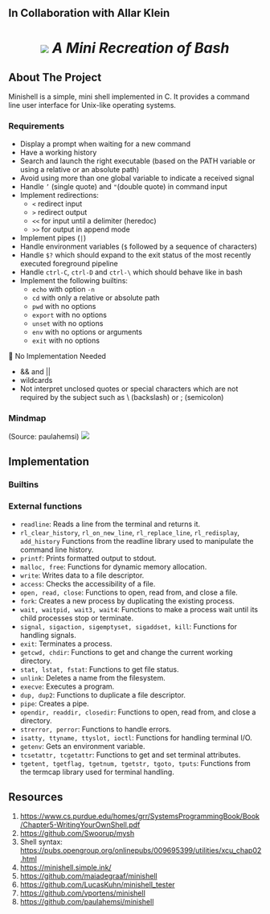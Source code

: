 ## In Collaboration with Allar Klein
<h1 align="center">
	<img src="https://github.com/lkilpela/42-project-badges/blob/main/badges/minishelle.png" />
    <b><i>A Mini Recreation of Bash</i></b><br>

</h1>

## About The Project

Minishell is a simple, mini shell implemented in C. It provides a command line user interface for Unix-like operating systems.

### Requirements
- Display a prompt when waiting for a new command
- Have a working history
- Search and launch the right executable (based on the PATH variable or using a relative or an absolute path)
- Avoid using more than one global variable to indicate a received signal
- Handle `’` (single quote) and `"`(double quote) in command input
- Implement redirections:
	- `<` redirect input
	- `>` redirect output
 	- `<<` for input until a delimiter (heredoc)
  	- `>>` for output in append mode
- Implement pipes (`|`)
- Handle environment variables (`$` followed by a sequence of characters)
- Handle `$?` which should expand to the exit status of the most recently executed foreground pipeline
- Handle `ctrl-C`, `ctrl-D` and `ctrl-\` which should behave like in bash
- Implement the following builtins: 
    - `echo` with option `-n`
    - `cd` with only a relative or absolute path
    - `pwd` with no options
    - `export` with no options
    - `unset` with no options
    - `env` with no options or arguments
    - `exit` with no options
 
🚫 No Implementation Needed
- && and ||
- wildcards
- Not interpret unclosed quotes or special characters which are not required by the subject such as \ (backslash) or ; (semicolon)

### Mindmap
(Source: paulahemsi)
<img src="https://github.com/lkilpela/minishell/blob/main/doc/minishell_mindmap.png" />

## Implementation

### Builtins

### External functions

- `readline`: Reads a line from the terminal and returns it.
- `rl_clear_history`, `rl_on_new_line`, `rl_replace_line`, `rl_redisplay`, `add_history` Functions from the readline library used to manipulate the command line history.
- `printf`: Prints formatted output to stdout.
- `malloc, free`: Functions for dynamic memory allocation.
- `write`: Writes data to a file descriptor.
- `access`: Checks the accessibility of a file.
- `open, read, close`: Functions to open, read from, and close a file.
- `fork`: Creates a new process by duplicating the existing process.
- `wait, waitpid, wait3, wait4`: Functions to make a process wait until its child processes stop or terminate.
- `signal, sigaction, sigemptyset, sigaddset, kill`: Functions for handling signals.
- `exit`: Terminates a process.
- `getcwd, chdir`: Functions to get and change the current working directory.
- `stat, lstat, fstat`: Functions to get file status.
- `unlink`: Deletes a name from the filesystem.
- `execve`: Executes a program.
- `dup, dup2`: Functions to duplicate a file descriptor.
- `pipe`: Creates a pipe.
- `opendir, readdir, closedir`: Functions to open, read from, and close a directory.
- `strerror, perror`: Functions to handle errors.
- `isatty, ttyname, ttyslot, ioctl`: Functions for handling terminal I/O.
- `getenv`: Gets an environment variable.
-  `tcsetattr, tcgetattr`: Functions to get and set terminal attributes.
- `tgetent, tgetflag, tgetnum, tgetstr, tgoto, tputs`: Functions from the termcap library used for terminal handling.

## Resources

1. https://www.cs.purdue.edu/homes/grr/SystemsProgrammingBook/Book/Chapter5-WritingYourOwnShell.pdf
2. https://github.com/Swoorup/mysh
3. Shell syntax: https://pubs.opengroup.org/onlinepubs/009695399/utilities/xcu_chap02.html
4. https://minishell.simple.ink/
5. https://github.com/maiadegraaf/minishell
6. https://github.com/LucasKuhn/minishell_tester
7. https://github.com/vportens/minishell
8. https://github.com/paulahemsi/minishell

